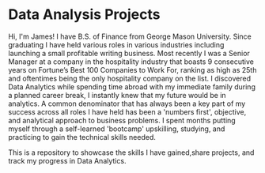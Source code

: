 # Data Analysis Projects
 
Hi, I'm James!  I have B.S. of Finance from George Mason University.  Since graduating I have held various roles in various industries including launching a small profitable writing business.  Most recently I was a Senior Manager at a company in the hospitality industry that boasts 9 consecutive years on Fortune’s Best 100 Companies to Work For, ranking as high as 25th and oftentimes being the only hospitality company on the list.  I discovered Data Analytics while spending time abroad with my immediate family during a planned career break, I instantly knew that my future would be in analytics.  A common denominator that has always been a key part of my success across all roles I have held has been a 'numbers first', objective, and analytical approach to business problems.  I spent months putting myself through a self-learned 'bootcamp' upskilling, studying, and practicing to gain the technical skills needed.  

This is a repository to showcase the skills I have gained,share projects, and track my progress in Data Analytics.



